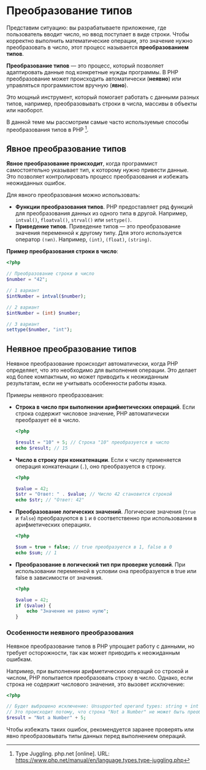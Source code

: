 # Преобразование типов

Представим ситуацию: вы разрабатываете приложение, где пользователь вводит число, но ввод поступает в виде строки. Чтобы корректно выполнить математические операции, это значение нужно преобразовать в число, этот процесс называется **преобразованием типов**.

**Преобразование типов** — это процесс, который позволяет адаптировать данные под конкретные нужды программы. В PHP преобразование может происходить автоматически (**неявно**) или управляться программистом вручную (**явно**).

Это мощный инструмент, который помогает работать с данными разных типов, например, преобразовывать строки в числа, массивы в объекты или наоборот.

В данной теме мы рассмотрим самые часто используемые способы преобразования типов в PHP [^1].

## Явное преобразование типов

**Явное преобразование происходит**, когда программист самостоятельно указывает тип, к которому нужно привести данные. Это позволяет контролировать процесс преобразования и избежать неожиданных ошибок.

Для явного преобразования можно использовать:

- **Функции преобразования типов**. PHP предоставляет ряд функций для преобразования данных из одного типа в другой. Например, `intval()`, `floatval()`, `strval()` или `settype()`.
- **Приведение типов**. Приведение типов — это преобразование значения переменной к другому типу. Для этого используется оператор `(тип)`. Например, `(int)`, `(float)`, `(string)`.

**Пример преобразования строки в число**:

```php
<?php

// Преобразование строки в число
$number = "42";

// 1 вариант
$intNumber = intval($number);

// 2 вариант
$intNumber = (int) $number;

// 3 вариант
settype($number, "int");
```

## Неявное преобразование типов

Неявное преобразование происходит автоматически, когда PHP определяет, что это необходимо для выполнения операции. Это делает код более компактным, но может приводить к неожиданным результатам, если не учитывать особенности работы языка.

Примеры неявного преобразования:

- **Строка в число при выполнении арифметических операций**. Если строка содержит числовое значение, PHP автоматически преобразует её в число.
  ```php
  <?php
  
  $result = "10" + 5; // Строка "10" преобразуется в число
  echo $result; // 15
  ```
- **Число в строку при конкатенации**. Если к числу применяется операция конкатенации (`.`), оно преобразуется в строку.
  ```php
  <?php

  $value = 42;
  $str = "Ответ: " . $value; // Число 42 становится строкой
  echo $str; // "Ответ: 42"
  ```
- **Преобразование логических значений**. Логические значения (`true` и `false`) преобразуются в `1` и `0` соответственно при использовании в арифметических операциях.
  ```php
  <?php

  $sum = true + false; // true преобразуется в 1, false в 0
  echo $sum; // 1
  ```
- **Преобразование в логический тип при проверке условий**. При использовании переменной в условии она преобразуется в true или false в зависимости от значения.
  ```php
  <?php
  
  $value = 42;
  if ($value) {
      echo "Значение не равно нулю";
  }
  ```

### Особенности неявного преобразования

Неявное преобразование типов в PHP упрощает работу с данными, но требует осторожности, так как может приводить к неожиданным ошибкам.

Например, при выполнении арифметических операций со строкой и числом, PHP попытается преобразовать строку в число. Однако, если строка не содержит числового значения, это вызовет исключение:

```php
<?php

// Будет выброшено исключение: Unsupported operand types: string + int
// Это происходит потому, что строка "Not a Number" не может быть преобразована в число
$result = "Not a Number" + 5;
```

Чтобы избежать таких ошибок, рекомендуется заранее проверять или явно преобразовывать типы данных перед выполнением операций.

[^1]: Type Juggling. php.net [online]. URL: https://www.php.net/manual/en/language.types.type-juggling.php
